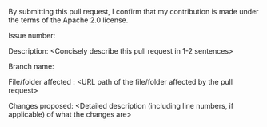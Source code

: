 By submitting this pull request, I confirm that my contribution is made under the terms of the Apache 2.0 license.

Issue number: <mention the Github issue number for this pull request>

Description: <Concisely describe this pull request in 1-2 sentences>

Branch name: <Target branch to merge this pull request into>

File/folder affected : <URL path of the file/folder affected by the pull request>

Changes proposed: 
<Detailed description (including line numbers, if applicable) of what the changes are>
